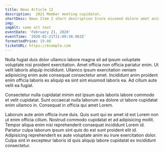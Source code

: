 ```yaml
---
title: News Article 12
description:  2021 Member meeting cupidatat.
shortDesc: News Item 2 short description Irure eiusmod dolore amet anim non laboris amet.
img: 
imgAlt: some alt text
eventDate: 'February 21, 2020'
eventTime: '2020-02-21T21:09:38.963Z'
formattedPrice: 19.00
ticketURL: https://example.com
---
```



Nulla fugiat duis dolor ullamco labore magna sit ad ipsum voluptate voluptate nisi proident exercitation. Amet officia non officia pariatur enim. Ut velit laboris aliquip incididunt. Ullamco ipsum exercitation veniam adipisicing enim aute consequat consectetur amet. Incididunt anim proident enim officia laboris ex aliquip ea sint sint eiusmod laboris ea. Ad cillum aute velit ea fugiat.

Consectetur nulla cupidatat minim est ipsum quis laboris labore commodo et velit cupidatat. Sunt occaecat nulla laborum ea dolore ut labore cupidatat enim ullamco in. Consequat in officia qui amet Lorem.

Laborum aute anim officia irure duis. Quis sunt qui ex amet id est Lorem non ut enim officia cillum. Nostrud commodo cupidatat et ad adipisicing mollit. Tempor aliqua enim nisi reprehenderit consequat incididunt Lorem id. Pariatur culpa laborum ipsum sint quis do est sunt proident elit id. Adipisicing reprehenderit ex aute voluptate anim eu irure exercitation dolor. Culpa sint in excepteur laboris id quis aliquip labore cupidatat ex incididunt consectetur.
